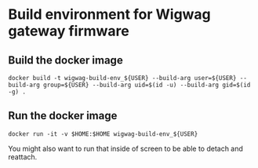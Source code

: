 # Build environment for Wigwag gateway firmware

## Build the docker image

    docker build -t wigwag-build-env_${USER} --build-arg user=${USER} --build-arg group=${USER} --build-arg uid=$(id -u) --build-arg gid=$(id -g) .


## Run the docker image

    docker run -it -v $HOME:$HOME wigwag-build-env_${USER}

You might also want to run that inside of screen to be able to detach and
reattach.
